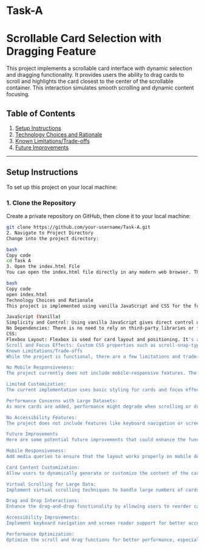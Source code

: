 # Task-A

# Scrollable Card Selection with Dragging Feature

This project implements a scrollable card interface with dynamic selection and dragging functionality. It provides users the ability to drag cards to scroll and highlights the card closest to the center of the scrollable container. This interaction simulates smooth scrolling and dynamic content focusing.

## Table of Contents
1. [Setup Instructions](#setup-instructions)
2. [Technology Choices and Rationale](#technology-choices-and-rationale)
3. [Known Limitations/Trade-offs](#known-limitationstrade-offs)
4. [Future Improvements](#future-improvements)

---

## Setup Instructions

To set up this project on your local machine:

### 1. Clone the Repository
Create a private repository on GitHub, then clone it to your local machine:

```bash
git clone https://github.com/your-username/Task-A.git
2. Navigate to Project Directory
Change into the project directory:

bash
Copy code
cd Task A
3. Open the index.html File
You can open the index.html file directly in any modern web browser. This will load the project and display the scrollable card interface.

bash
Copy code
open index.html
Technology Choices and Rationale
This project is implemented using vanilla JavaScript and CSS for the following reasons:

JavaScript (Vanilla)
Simplicity and Control: Using vanilla JavaScript gives direct control over the functionality without introducing external dependencies, which makes it easier to understand and customize.
No Dependencies: There is no need to rely on third-party libraries or frameworks, which keeps the project lightweight and focused on core functionality.
CSS:
Flexbox Layout: Flexbox is used for card layout and positioning. It's a simple, powerful way to align items within a container.
Scroll and Focus Effects: Custom CSS properties such as scroll-snap-type and transform are used to create a smooth scrolling and focus effect for the cards.
Known Limitations/Trade-offs
While the project is functional, there are a few limitations and trade-offs to be aware of:

No Mobile Responsiveness:
The project currently does not include mobile-responsive features. The layout and design may not work well on smaller screens without additional adjustments.

Limited Customization:
The current implementation uses basic styling for cards and focus effects. Customization of card content, appearance, and animations will require additional work.

Performance Concerns with Large Datasets:
As more cards are added, performance might degrade when scrolling or dragging due to the number of DOM elements being handled. Virtual scrolling or lazy loading could help mitigate this in larger datasets.

No Accessibility Features:
The project does not include features like keyboard navigation or screen reader support. These would need to be added for accessibility improvements.

Future Improvements
Here are some potential future improvements that could enhance the functionality and user experience of this project:

Mobile Responsiveness:
Add media queries to ensure that the layout works properly on mobile devices, adjusting card sizes, scrolling behavior, and layout.

Card Content Customization:
Allow users to dynamically generate or customize the content of the cards (e.g., images, text, buttons).

Virtual Scrolling for Large Data:
Implement virtual scrolling techniques to handle large numbers of cards efficiently, reducing the performance cost of rendering all cards at once.

Drag and Drop Interactions:
Enhance the drag-and-drop functionality by allowing users to reorder cards or create new interactions like drag-to-select.

Accessibility Improvements:
Implement keyboard navigation and screen reader support for better accessibility. Add ARIA (Accessible Rich Internet Applications) roles and properties to improve usability for all users.

Performance Optimization:
Optimize the scroll and drag functions for better performance, especially when dealing with a large number of cards.
